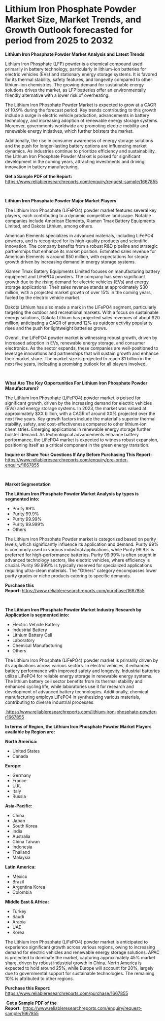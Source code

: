 <p><h1>Lithium Iron Phosphate Powder Market Size, Market Trends, and Growth Outlook forecasted for period from 2025 to 2032</h1></p><p><strong>Lithium Iron Phosphate Powder Market Analysis and Latest Trends</strong></p>
<p><p>Lithium Iron Phosphate (LFP) powder is a chemical compound used primarily in battery technology, particularly in lithium-ion batteries for electric vehicles (EVs) and stationary energy storage systems. It is favored for its thermal stability, safety features, and longevity compared to other lithium-ion chemistries. The growing demand for sustainable energy solutions drives the market, as LFP batteries offer an environmentally friendly alternative with a lower risk of overheating.</p><p>The Lithium Iron Phosphate Powder Market is expected to grow at a CAGR of 10.9% during the forecast period. Key trends contributing to this growth include a surge in electric vehicle production, advancements in battery technology, and increasing adoption of renewable energy storage systems. Moreover, governments worldwide are promoting electric mobility and renewable energy initiatives, which further bolsters the market. </p><p>Additionally, the rise in consumer awareness of energy storage solutions and the push for longer-lasting battery options are influencing market dynamics. As industries continue to prioritize efficiency and sustainability, the Lithium Iron Phosphate Powder Market is poised for significant development in the coming years, attracting investments and driving innovation in battery manufacturing.</p></p>
<p><strong>Get a Sample PDF of the Report:&nbsp;</strong> <a href="https://www.reliableresearchreports.com/enquiry/request-sample/1667855?utm_campaign=121&utm_medium=2&utm_source=Github&utm_content=ia&utm_term=18042025&utm_id=lithium-iron-phosphate-powder">https://www.reliableresearchreports.com/enquiry/request-sample/1667855</a></p>
<p>&nbsp;</p>
<p><strong>Lithium Iron Phosphate Powder Major Market Players</strong></p>
<p><p>The Lithium Iron Phosphate (LiFePO4) powder market features several key players, each contributing to a dynamic competitive landscape. Notable companies include American Elements, Xiamen Tmax Battery Equipments Limited, and Dakota Lithium, among others.</p><p>American Elements specializes in advanced materials, including LiFePO4 powders, and is recognized for its high-quality products and scientific innovation. The company benefits from a robust R&D pipeline and strategic partnerships that enhance its market position. Estimated sales revenue for American Elements is around $50 million, with expectations for steady growth driven by increasing demand in energy storage systems.</p><p>Xiamen Tmax Battery Equipments Limited focuses on manufacturing battery equipment and LiFePO4 powders. The company has seen significant growth due to the rising demand for electric vehicles (EVs) and energy storage applications. Their sales revenue stands at approximately $30 million, with a projected market growth of over 15% in the coming years, fueled by the electric vehicle market.</p><p>Dakota Lithium has also made a mark in the LiFePO4 segment, particularly targeting the outdoor and recreational markets. With a focus on sustainable energy solutions, Dakota Lithium has projected sales revenues of about $20 million, anticipating a CAGR of around 12% as outdoor activity popularity rises and the push for lightweight batteries grows.</p><p>Overall, the LiFePO4 powder market is witnessing robust growth, driven by increased adoption in EVs, renewable energy storage, and consumer electronics. As the sector expands, these companies are well-positioned to leverage innovations and partnerships that will sustain growth and enhance their market share. The market size is projected to reach $1 billion in the next five years, indicating a promising outlook for all players involved.</p></p>
<p>&nbsp;</p>
<p><strong>What Are The Key Opportunities For Lithium Iron Phosphate Powder Manufacturers?</strong></p>
<p><p>The Lithium Iron Phosphate (LiFePO4) powder market is poised for significant growth, driven by the increasing demand for electric vehicles (EVs) and energy storage systems. In 2023, the market was valued at approximately $XX billion, with a CAGR of around XX% projected over the next five years. Key growth factors include the material's superior thermal stability, safety, and cost-effectiveness compared to other lithium-ion chemistries. Emerging applications in renewable energy storage further bolster demand. As technological advancements enhance battery performance, the LiFePO4 market is expected to witness robust expansion, positioning itself as a critical component in the green energy transition.</p></p>
<p><strong>Inquire or Share Your Questions If Any Before Purchasing This Report:</strong> <a href="https://www.reliableresearchreports.com/enquiry/pre-order-enquiry/1667855?utm_campaign=121&utm_medium=2&utm_source=Github&utm_content=ia&utm_term=18042025&utm_id=lithium-iron-phosphate-powder">https://www.reliableresearchreports.com/enquiry/pre-order-enquiry/1667855</a></p>
<p>&nbsp;</p>
<p><strong>Market Segmentation</strong></p>
<p><strong>The Lithium Iron Phosphate Powder Market Analysis by types is segmented into:</strong></p>
<p><ul><li>Purity 99%</li><li>Purity 99.9%</li><li>Purity 99.99%</li><li>Purity 99.999%</li><li>Others</li></ul></p>
<p><p>The Lithium Iron Phosphate Powder market is categorized based on purity levels, which significantly influence its application and demand. Purity 99% is commonly used in various industrial applications, while Purity 99.9% is preferred for high-performance batteries. Purity 99.99% is often sought in advanced technology sectors, like electric vehicles, where efficiency is crucial. Purity 99.999% is typically reserved for specialized applications requiring ultra-clean materials. The "Others" category encompasses lower purity grades or niche products catering to specific demands.</p></p>
<p><strong>Purchase this Report:&nbsp;</strong><a href="https://www.reliableresearchreports.com/purchase/1667855?utm_campaign=121&utm_medium=2&utm_source=Github&utm_content=ia&utm_term=18042025&utm_id=lithium-iron-phosphate-powder">https://www.reliableresearchreports.com/purchase/1667855</a></p>
<p>&nbsp;</p>
<p><strong>The Lithium Iron Phosphate Powder Market Industry Research by Application is segmented into:</strong></p>
<p><ul><li>Electric Vehicle Battery</li><li>Industrial Battery</li><li>Lithium Battery Cell</li><li>Laboratory</li><li>Chemical Manufacturing</li><li>Others</li></ul></p>
<p><p>The Lithium Iron Phosphate (LiFePO4) powder market is primarily driven by its applications across various sectors. In electric vehicles, it enhances battery performance with improved safety and longevity. Industrial batteries utilize LiFePO4 for reliable energy storage in renewable energy systems. The lithium battery cell sector benefits from its thermal stability and enhanced cycling life, while laboratories use it for research and development of advanced battery technologies. Additionally, chemical manufacturing employs LiFePO4 in synthesizing various materials, contributing to diverse industrial processes.</p></p>
<p><a href="https://www.reliableresearchreports.com/lithium-iron-phosphate-powder-r1667855?utm_campaign=121&utm_medium=2&utm_source=Github&utm_content=ia&utm_term=18042025&utm_id=lithium-iron-phosphate-powder">&nbsp;https://www.reliableresearchreports.com/lithium-iron-phosphate-powder-r1667855</a></p>
<p><strong>In terms of Region, the Lithium Iron Phosphate Powder Market Players available by Region are:</strong></p>
<p>
    <p> <strong> North America: </strong>
        <ul>
            <li>United States</li>
            <li>Canada</li>
        </ul>
        </p> 
    <p> <strong> Europe: </strong>
        <ul>
            <li>Germany</li>
            <li>France</li>
            <li>U.K.</li>
            <li>Italy</li>
            <li>Russia</li>
        </ul>
        </p> 
    <p> <strong> Asia-Pacific: </strong>
        <ul>
            <li>China</li>
            <li>Japan</li>
            <li>South Korea</li>
            <li>India</li>
            <li>Australia</li>
            <li>China Taiwan</li>
            <li>Indonesia</li>
            <li>Thailand</li>
            <li>Malaysia</li>
        </ul>
        </p> 
    <p> <strong> Latin America: </strong>
        <ul>
            <li>Mexico</li>
            <li>Brazil</li>
            <li>Argentina Korea</li>
            <li>Colombia</li>
        </ul>
        </p> 
    <p> <strong> Middle East & Africa: </strong>
        <ul>
            <li>Turkey</li>
            <li>Saudi</li>
            <li>Arabia</li>
            <li>UAE</li>
            <li>Korea</li>
        </ul>
    </p>
    </p>
<p><p>The Lithium Iron Phosphate (LiFePO4) powder market is anticipated to experience significant growth across various regions, owing to increasing demand for electric vehicles and renewable energy storage solutions. APAC is projected to dominate the market, capturing approximately 45% market share, driven by robust industrial growth in China. North America is expected to hold around 25%, while Europe will account for 20%, largely due to governmental support for sustainable technologies. The remaining 10% is attributed to other regions.</p></p>
<p><strong>Purchase this Report: </strong><a href="https://www.reliableresearchreports.com/purchase/1667855?utm_campaign=121&utm_medium=2&utm_source=Github&utm_content=ia&utm_term=18042025&utm_id=lithium-iron-phosphate-powder">https://www.reliableresearchreports.com/purchase/1667855</a></p>
<p>&nbsp;<strong>Get a Sample PDF of the Report:&nbsp;&nbsp;</strong><a href="https://www.reliableresearchreports.com/enquiry/request-sample/1667855?utm_campaign=121&utm_medium=2&utm_source=Github&utm_content=ia&utm_term=18042025&utm_id=lithium-iron-phosphate-powder">https://www.reliableresearchreports.com/enquiry/request-sample/1667855</a></p>
<p><strong></strong></p>
<p><p></p><p></p><p></p></p>